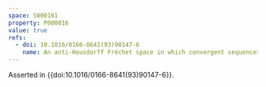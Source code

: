 ```yaml
---
space: S000161
property: P000016
value: true
refs:
  - doi: 10.1016/0166-8641(93)90147-6
    name: An anti-Hausdorff Fréchet space in which convergent sequences have unique limits
---
```


Asserted in {{doi:10.1016/0166-8641(93)90147-6}}.

